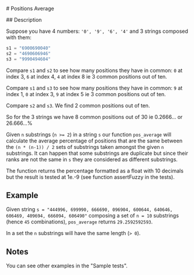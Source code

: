 # Positions Average

## Description

Suppose you have 4 numbers: `'0', '9', '6', '4'` and 3 strings composed with them:

```python
s1 = "6900690040"
s2 = "4690606946"
s3 = "9990494604"
```

Compare `s1` and `s2` to see how many positions they have in common: `0` at index 3, `6` at index 4, `4` at index 8 ie 3 common positions out of ten.

Compare `s1` and `s3` to see how many positions they have in common: `9` at index 1, `0` at index 3, `9` at index 5 ie 3 common positions out of ten.

Compare `s2` and `s3`. We find 2 common positions out of ten.

So for the 3 strings we have 8 common positions out of 30 ie 0.2666... or 26.666...%

Given `n` substrings (`n >= 2`) in a string `s` our function `pos_average` will calculate the average percentage of positions that are the same between the `(n * (n-1)) / 2` sets of substrings taken amongst the given `n` substrings. It can happen that some substrings are duplicate but since their ranks are not the same in `s` they are considered as different substrings.

The function returns the percentage formatted as a float with 10 decimals but the result is tested at 1e.-9 (see function assertFuzzy in the tests).

## Example

Given string `s = "444996, 699990, 666690, 096904, 600644, 640646, 606469, 409694, 666094, 606490"` composing a set of `n = 10` substrings (hence `45` combinations), `pos_average` returns `29.2592592593`.

In a set the `n` substrings will have the same length (`> 0`).

## Notes

You can see other examples in the "Sample tests".
